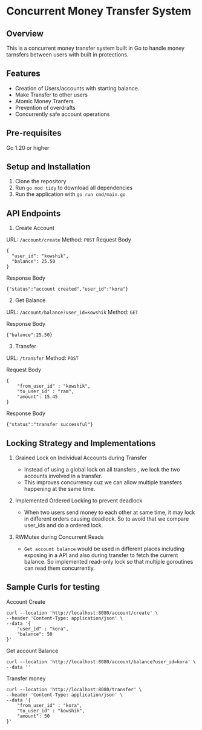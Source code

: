 # Concurrent Money Transfer System

## Overview

This is a concurrent money transfer system built in Go to handle money tarnsfers between users with built in protections.

## Features

- Creation of Users/accounts with starting balance.
- Make Transfer to other users
- Atomic Money Tranfers
- Prevention of overdrafts
- Concurrently safe account operations

## Pre-requisites

Go 1.20 or higher

## Setup and Installation

1. Clone the repository
2. Run `go mod tidy` to download all dependencies
3. Run the application with `go run cmd/main.go`

## API Endpoints

1. Create Account

URL: `/account/create`
Method: `POST`
Request Body
```
{
  "user_id": "kowshik",
  "balance": 25.50
}
```

Response Body
```
{"status":"account created","user_id":"kora"}
```

2. Get Balance

URL: `/account/balance?user_id=kowshik`
Method: `GET`

Response Body
```
{"balance":25.50}
```

3. Transfer

URL: `/transfer`
Method: `POST`

Request Body
```
{
    "from_user_id" : "kowshik",
    "to_user_id" : "ram",
    "amount": 15.45
}
```

Response Body
```
{"status":"transfer successful"}
```


## Locking Strategy and Implementations

1. Grained Lock on Individual Accounts during Transfer
    - Instead of using a global lock on all transfers , we lock the two accounts involved in a transfer.
    - This improves concurrency cuz we can allow multiple transfers happening at the same time.

2. Implemented Ordered Locking to prevent deadlock
    - When two users send money to each other at same time, it may lock in different orders causing deadlock. So to avoid that we compare user_ids and do a ordered lock.

3. RWMutex during Concurrent Reads
    - `Get account balance` would be used in different places including exposing in a API and also during transfer to fetch the current balance. So implemented read-only lock so that multiple goroutines can read them concurrently.


## Sample Curls for testing

Account Create
```
curl --location 'http://localhost:8080/account/create' \
--header 'Content-Type: application/json' \
--data '{
    "user_id" : "kora",
    "balance": 50
}'
```

Get account Balance
```
curl --location 'http://localhost:8080/account/balance?user_id=kora' \
--data ''
```

Transfer money

```
curl --location 'http://localhost:8080/transfer' \
--header 'Content-Type: application/json' \
--data '{
    "from_user_id" : "kora",
    "to_user_id" : "kowshik",
    "amount": 50
}'
```